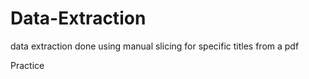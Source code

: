 # Data-Extraction
data extraction done using manual slicing for specific titles from a pdf
<p>Practice</p>
